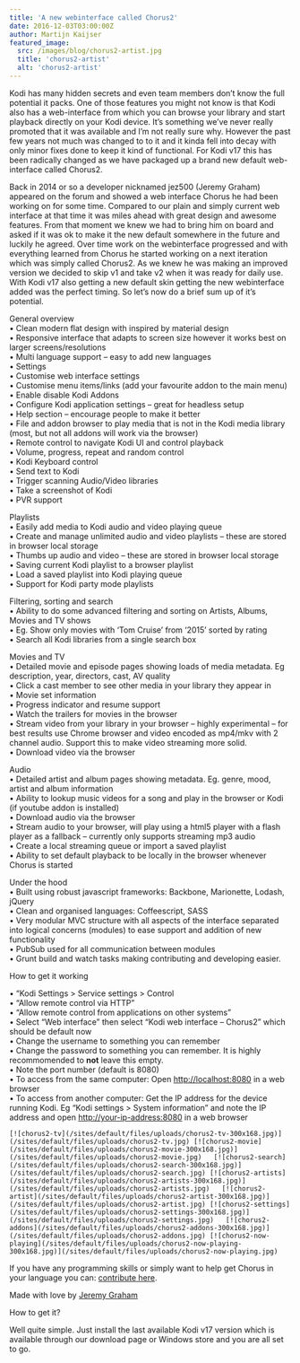 ```yaml
---
title: 'A new webinterface called Chorus2'
date: 2016-12-03T03:00:00Z
author: Martijn Kaijser
featured_image:
  src: /images/blog/chorus2-artist.jpg
  title: 'chorus2-artist'
  alt: 'chorus2-artist'
---
```

Kodi has many hidden secrets and even team members don’t know the full potential it packs. One of those features you might not know is that Kodi also has a web-interface from which you can browse your library and start playback directly on your Kodi device. It’s something we’ve never really promoted that it was available and I’m not really sure why. However the past few years not much was changed to to it and it kinda fell into decay with only minor fixes done to keep it kind of functional. For Kodi v17 this has been radically changed as we have packaged up a brand new default web-interface called Chorus2.

 Back in 2014 or so a developer nicknamed jez500 (Jeremy Graham) appeared on the forum and showed a web interface Chorus he had been working on for some time. Compared to our plain and simply current web interface at that time it was miles ahead with great design and awesome features. From that moment we knew we had to bring him on board and asked if it was ok to make it the new default somewhere in the future and luckily he agreed. Over time work on the webinterface progressed and with everything learned from Chorus he started working on a next iteration which was simply called Chorus2. As we knew he was making an improved version we decided to skip v1 and take v2 when it was ready for daily use. With Kodi v17 also getting a new default skin getting the new webinterface added was the perfect timing. So let’s now do a brief sum up of it’s potential.

 General overview  
 • Clean modern flat design with inspired by material design  
 • Responsive interface that adapts to screen size however it works best on larger screens/resolutions  
 • Multi language support – easy to add new languages  
 • Settings  
 • Customise web interface settings  
 • Customise menu items/links (add your favourite addon to the main menu)  
 • Enable disable Kodi Addons  
 • Configure Kodi application settings – great for headless setup  
 • Help section – encourage people to make it better  
 • File and addon browser to play media that is not in the Kodi media library (most, but not all addons will work via the browser)  
 • Remote control to navigate Kodi UI and control playback  
 • Volume, progress, repeat and random control  
 • Kodi Keyboard control  
 • Send text to Kodi  
 • Trigger scanning Audio/Video libraries  
 • Take a screenshot of Kodi  
 • PVR support

 Playlists  
 • Easily add media to Kodi audio and video playing queue  
 • Create and manage unlimited audio and video playlists – these are stored in browser local storage  
 • Thumbs up audio and video – these are stored in browser local storage  
 • Saving current Kodi playlist to a browser playlist  
 • Load a saved playlist into Kodi playing queue  
 • Support for Kodi party mode playlists

 Filtering, sorting and search  
 • Ability to do some advanced filtering and sorting on Artists, Albums, Movies and TV shows  
 • Eg. Show only movies with ‘Tom Cruise’ from ‘2015’ sorted by rating  
 • Search all Kodi libraries from a single search box

 Movies and TV  
 • Detailed movie and episode pages showing loads of media metadata. Eg description, year, directors, cast, AV quality  
 • Click a cast member to see other media in your library they appear in  
 • Movie set information  
 • Progress indicator and resume support  
 • Watch the trailers for movies in the browser  
 • Stream video from your library in your browser – highly experimental – for best results use Chrome browser and video encoded as mp4/mkv with 2 channel audio. Support this to make video streaming more solid.  
 • Download video via the browser

 Audio  
 • Detailed artist and album pages showing metadata. Eg. genre, mood, artist and album information  
 • Ability to lookup music videos for a song and play in the browser or Kodi (if youtube addon is installed)  
 • Download audio via the browser  
 • Stream audio to your browser, will play using a html5 player with a flash player as a fallback – currently only supports streaming mp3 audio  
 • Create a local streaming queue or import a saved playlist  
 • Ability to set default playback to be locally in the browser whenever Chorus is started

 Under the hood  
 • Built using robust javascript frameworks: Backbone, Marionette, Lodash, jQuery  
 • Clean and organised languages: Coffeescript, SASS  
 • Very modular MVC structure with all aspects of the interface separated into logical concerns (modules) to ease support and addition of new functionality  
 • PubSub used for all communication between modules  
 • Grunt build and watch tasks making contributing and developing easier.

 How to get it working

 • “Kodi Settings \> Service settings \> Control  
 • “Allow remote control via HTTP”  
 • “Allow remote control from applications on other systems”  
 • Select “Web interface” then select “Kodi web interface – Chorus2” which should be default now  
 • Change the username to something you can remember  
 • Change the password to something you can remember. It is highly recommomended to **not** leave this empty.  
 • Note the port number (default is 8080)  
 • To access from the same computer: Open <http://localhost:8080> in a web browser  
 • To access from another computer: Get the IP address for the device running Kodi. Eg “Kodi settings \> System information” and note the IP address and open <http://your-ip-address:8080> in a web browser

    [![chorus2-tv](/sites/default/files/uploads/chorus2-tv-300x168.jpg)](/sites/default/files/uploads/chorus2-tv.jpg) [![chorus2-movie](/sites/default/files/uploads/chorus2-movie-300x168.jpg)](/sites/default/files/uploads/chorus2-movie.jpg)   [![chorus2-search](/sites/default/files/uploads/chorus2-search-300x168.jpg)](/sites/default/files/uploads/chorus2-search.jpg) [![chorus2-artists](/sites/default/files/uploads/chorus2-artists-300x168.jpg)](/sites/default/files/uploads/chorus2-artists.jpg)   [![chorus2-artist](/sites/default/files/uploads/chorus2-artist-300x168.jpg)](/sites/default/files/uploads/chorus2-artist.jpg) [![chorus2-settings](/sites/default/files/uploads/chorus2-settings-300x168.jpg)](/sites/default/files/uploads/chorus2-settings.jpg)   [![chorus2-addons](/sites/default/files/uploads/chorus2-addons-300x168.jpg)](/sites/default/files/uploads/chorus2-addons.jpg) [![chorus2-now-playing](/sites/default/files/uploads/chorus2-now-playing-300x168.jpg)](/sites/default/files/uploads/chorus2-now-playing.jpg)     

 If you have any programming skills or simply want to help get Chorus in your language you can: [contribute here](https://github.com/xbmc/chorus2).

 Made with love by [Jeremy Graham](https://jez.me/)

 How to get it?

 Well quite simple. Just install the last available Kodi v17 version which is available through our download page or Windows store and you are all set to go.

 